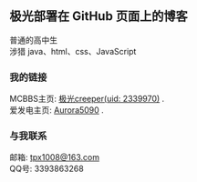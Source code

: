 ## 极光部署在 GitHub 页面上的博客  

普通的高中生  
涉猎 java、html、css、JavaScript

### 我的链接  

MCBBS主页: [极光creeper(uid: 2339970)](https://www.mcbbs.net/?2339970) .  
爱发电主页: [Aurora5090](https://afdian.net/@Aurora5090) .

### 与我联系  

邮箱: tpx1008@163.com  
QQ号: 3393863268
